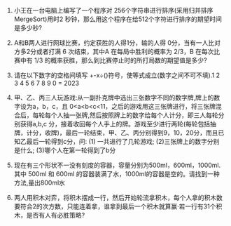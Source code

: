 1. 小王在一台电脑上编写了一个程序对 256个字符串进行排序(采用归并排序MergeSort)用时2 秒钟，那么用这个程序在给512个字符进行排序的期望时间是多少秒?

2. A和B两人进行网球比赛，约定获胜的人得1分，输的人得 0分，当有一人比对方多2分或者打满 6 次结束，其中A 在每局中胜利的概率为 2/3，B 在每次比赛中有 1/3 的概率获胜，那么到比赛停止时的所打局数的期望值是多少?

3. 请在以下数字的空格间填写 +-x÷()符号，使等式成立(数字之间不可不填).1 2 3 4 5 6 7 8 9 0 = 2023

4. 甲、乙、丙三人玩游戏:从一副扑克牌中选出三张数字不同的数字牌,牌上的数字设为a，b，c，且 0<a<b<c<11，之后的游戏用这三张牌进行，将三张牌混合后，每轮每个人抽一张牌,然后按照牌上的数字给每个人计分，即三人每轮分别获得a,b,c 分，接着收回每个人手上的牌。游戏至少进行两轮(每轮包括抽牌，计分，收牌)，最后一轮结束，甲、乙、丙分别得到9，10，20分，而且已知乙最后一轮得到c分，问:
(1) 一共进行了几轮游戏;
(2)三张牌上的数字分别是什么;
(3)哪个人在第一轮得到了b分

5. 现在有三个形状不一没有刻度的容器，容量分别为500ml，600ml，1000ml.其中 500ml 和 600ml 的容器装满了水，1000ml的容器是空的。请找到一种方法,量出800ml水

6. 两人用积木对弈，将积木摆成一行，然后开始轮流拿积木，每个人拿的积木数要符合2的次方数，只能连着拿，谁拿到最后一个积木就算赢·若一行有31个积木，是否有人有必胜策略?
